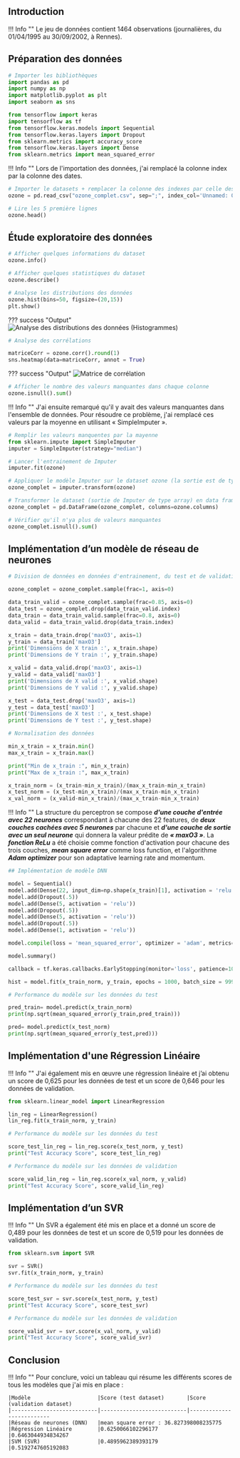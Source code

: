
## **Introduction**

!!! Info ""
    Le jeu de données contient 1464 observations (journalières, du 01/04/1995 au 30/09/2002, à Rennes).

## **Préparation des données**
```py
# Importer les bibliothèques
import pandas as pd
import numpy as np
import matplotlib.pyplot as plt
import seaborn as sns

from tensorflow import keras
import tensorflow as tf
from tensorflow.keras.models import Sequential
from tensorflow.keras.layers import Dropout
from sklearn.metrics import accuracy_score
from tensorflow.keras.layers import Dense
from sklearn.metrics import mean_squared_error
```

!!! Info ""
    Lors de l'importation des données, j'ai remplacé la colonne index par la colonne des dates.

```py
# Importer le datasets + remplacer la colonne des indexes par celle des dates
ozone = pd.read_csv("ozone_complet.csv", sep=";", index_col='Unnamed: 0')
```
```py
# Lire les 5 première lignes
ozone.head()
```
## **Étude exploratoire des données**
```py
# Afficher quelques informations du dataset
ozone.info()
```
```py
# Afficher quelques statistiques du dataset
ozone.describe()
```
```py
# Analyse les distributions des données
ozone.hist(bins=50, figsize=(20,15))
plt.show()
```
??? success "Output"
    ![Analyse des distributions des données (Histogrammes)](../assets/images/hist.png)
```py
# Analyse des corrélations

matriceCorr = ozone.corr().round(1)
sns.heatmap(data=matriceCorr, annot = True)
```
??? success "Output"
    ![Matrice de corrélation](../assets/images/corr2.png)
```py
# Afficher le nombre des valeurs manquantes dans chaque colonne
ozone.isnull().sum()
```

!!! Info ""
    J'ai ensuite remarqué qu'il y avait des valeurs manquantes dans l'ensemble de données. Pour résoudre ce problème, j'ai remplacé ces valeurs par la moyenne en utilisant « SimpleImputer ».

```py
# Remplir les valeurs manquentes par la mayenne
from sklearn.impute import SimpleImputer
imputer = SimpleImputer(strategy="median")
```
```py
# Lancer l'entrainement de Imputer
imputer.fit(ozone)
```
```py
# Appliquer le modèle Imputer sur le dataset ozone (la sortie est de type array)
ozone_complet = imputer.transform(ozone)
```
```py
# Transformer le dataset (sortie de Imputer de type array) en data frame
ozone_complet = pd.DataFrame(ozone_complet, columns=ozone.columns)
```
```py
# Vérifier qu'il n'ya plus de valeurs manquantes
ozone_complet.isnull().sum()
```
## **Implémentation d’un modèle de réseau de neurones**
```py
# Division de données en données d'entrainement, du test et de validation

ozone_complet = ozone_complet.sample(frac=1, axis=0)

data_train_valid = ozone_complet.sample(frac=0.85, axis=0)
data_test = ozone_complet.drop(data_train_valid.index)
data_train = data_train_valid.sample(frac=0.8, axis=0)
data_valid = data_train_valid.drop(data_train.index)

x_train = data_train.drop('maxO3', axis=1)
y_train = data_train['maxO3']
print('Dimensions de X train :', x_train.shape)
print('Dimensions de Y train :', y_train.shape)

x_valid = data_valid.drop('maxO3', axis=1)
y_valid = data_valid['maxO3']
print('Dimensions de X valid :', x_valid.shape)
print('Dimensions de Y valid :', y_valid.shape)

x_test = data_test.drop('maxO3', axis=1)
y_test = data_test['maxO3']
print('Dimensions de X test :', x_test.shape)
print('Dimensions de Y test :', y_test.shape)
```
```py
# Normalisation des données

min_x_train = x_train.min()
max_x_train = x_train.max()

print("Min de x_train :", min_x_train)
print("Max de x_train :", max_x_train)

x_train_norm = (x_train-min_x_train)/(max_x_train-min_x_train)
x_test_norm = (x_test-min_x_train)/(max_x_train-min_x_train)
x_val_norm = (x_valid-min_x_train)/(max_x_train-min_x_train)
```

!!! Info ""
    La structure du perceptron se compose ***d'une couche d'entrée avec 22 neurones*** correspondant à chacune des 22 features, de ***deux couches cachées avec 5 neurones*** par chacune et ***d'une couche de sortie avec un seul neurone*** qui donnera la valeur prédite de ***« maxO3 »***.
    La ***fonction ReLu*** a été choisie comme fonction d'activation pour chacune des trois couches, ***mean square error*** comme loss function, et l'algorithme ***Adam optimizer*** pour son adaptative learning rate and momentum.


```py
## Implémentation de modèle DNN

model = Sequential()
model.add(Dense(22, input_dim=np.shape(x_train)[1], activation = 'relu'))
model.add(Dropout(.5))
model.add(Dense(5, activation = 'relu'))
model.add(Dropout(.5))
model.add(Dense(5, activation = 'relu'))
model.add(Dropout(.5))
model.add(Dense(1, activation = 'relu'))

model.compile(loss = 'mean_squared_error', optimizer = 'adam', metrics=['mean_squared_error'])

model.summary()
```
```py
callback = tf.keras.callbacks.EarlyStopping(monitor='loss', patience=100)

hist = model.fit(x_train_norm, y_train, epochs = 1000, batch_size = 9999, callbacks = callback)
```
```py
# Performance du modèle sur les données du test

pred_train= model.predict(x_train_norm)
print(np.sqrt(mean_squared_error(y_train,pred_train)))

pred= model.predict(x_test_norm)
print(np.sqrt(mean_squared_error(y_test,pred)))
```
## **Implémentation d'une Régression Linéaire**

!!! Info ""
    J'ai également mis en œuvre une régression linéaire et j’ai obtenu un score de 0,625 pour les données de test et un score de 0,646 pour les données de validation.

```py
from sklearn.linear_model import LinearRegression

lin_reg = LinearRegression()
lin_reg.fit(x_train_norm, y_train)
```
```py
# Performance du modèle sur les données du test

score_test_lin_reg = lin_reg.score(x_test_norm, y_test)
print("Test Accuracy Score", score_test_lin_reg)
```
```py
# Performance du modèle sur les données de validation

score_valid_lin_reg = lin_reg.score(x_val_norm, y_valid)
print("Test Accuracy Score", score_valid_lin_reg)
```
## **Implémentation d’un SVR**

!!! Info ""
    Un SVR a également été mis en place et a donné un score de 0,489 pour les données de test et un score de 0,519 pour les données de validation.

```py
from sklearn.svm import SVR

svr = SVR()
svr.fit(x_train_norm, y_train)
```
```py
# Performance du modèle sur les données du test

score_test_svr = svr.score(x_test_norm, y_test)
print("Test Accuracy Score", score_test_svr)
```
```py
# Performance du modèle sur les données de validation

score_valid_svr = svr.score(x_val_norm, y_valid)
print("Test Accuracy Score", score_valid_svr)
```
## **Conclusion**

!!! Info ""
    Pour conclure, voici un tableau qui résume les différents scores de tous les modèles que j'ai mis en place :

    |Modèle	                    |Score (test dataset)	    |Score (validation dataset)
    |---------------------------|---------------------------|--------------------------
    |Réseau de neurones (DNN)	|mean square error : 36.827398008235775
    |Régression Linéaire	    |0.6250066102296177         |0.6463044934834267
    |SVM (SVR)	                |0.4895962389393179	        |0.5192747605192083
